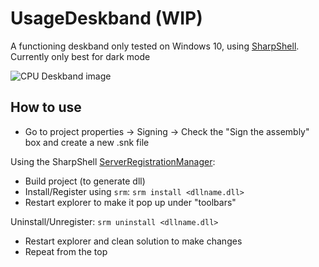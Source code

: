 # UsageDeskband (WIP)

A functioning deskband only tested on Windows 10, using [SharpShell](https://github.com/dwmkerr/sharpshell).
Currently only best for dark mode

![CPU Deskband image](https://kompis.s-ul.eu/jOyr6bLo)

## How to use

- Go to project properties -> Signing -> Check the "Sign the assembly" box and create a new .snk file

Using the SharpShell [ServerRegistrationManager](https://github.com/dwmkerr/sharpshell/blob/main/docs/srm/srm.md):
- Build project (to generate dll)
- Install/Register using `srm`:
```srm install <dllname.dll>```
- Restart explorer to make it pop up under "toolbars"

Uninstall/Unregister:
```srm uninstall <dllname.dll>```
- Restart explorer and clean solution to make changes
- Repeat from the top
